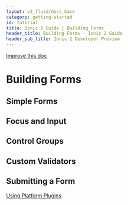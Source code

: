 ```yaml
---
layout: v2_fluid/docs_base
category: getting-started
id: tutorial
title: Ionic 2 Guide | Building Forms
header_title: Building Forms - Ionic 2 Guide
header_sub_title: Ionic 2 Developer Preview
---
```


<a class="improve-v2-docs" href='https://github.com/driftyco/ionic-site/edit/ionic2/docs/v2/guide/adding-pages/index.md'>
Improve this doc
</a>

# Building Forms

## Simple Forms

## Focus and Input

## Control Groups

## Custom Validators

## Submitting a Form

<a href="../using-platform-plugins/" class="btn btn-primary" role="button">Using Platform Plugins</a>
